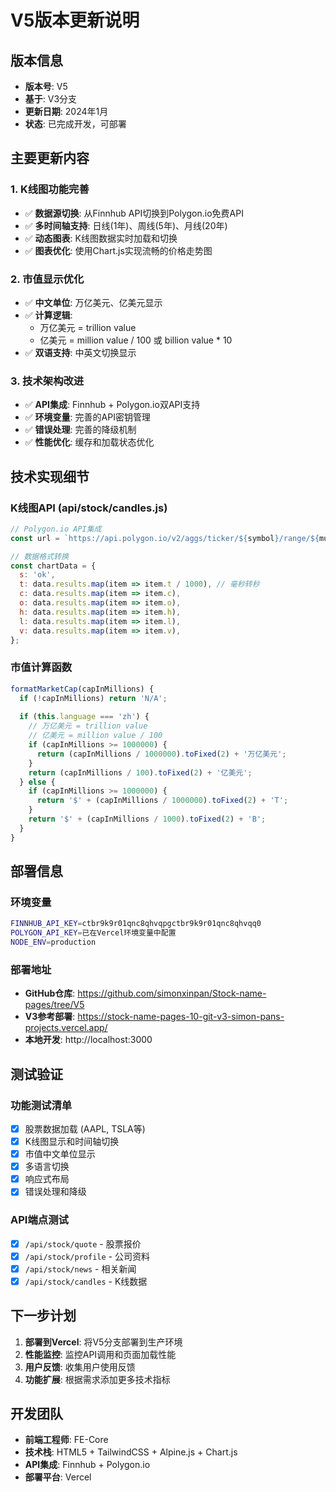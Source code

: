 # V5版本更新说明

## 版本信息
- **版本号**: V5
- **基于**: V3分支
- **更新日期**: 2024年1月
- **状态**: 已完成开发，可部署

## 主要更新内容

### 1. K线图功能完善
- ✅ **数据源切换**: 从Finnhub API切换到Polygon.io免费API
- ✅ **多时间轴支持**: 日线(1年)、周线(5年)、月线(20年)
- ✅ **动态图表**: K线图数据实时加载和切换
- ✅ **图表优化**: 使用Chart.js实现流畅的价格走势图

### 2. 市值显示优化
- ✅ **中文单位**: 万亿美元、亿美元显示
- ✅ **计算逻辑**: 
  - 万亿美元 = trillion value
  - 亿美元 = million value / 100 或 billion value * 10
- ✅ **双语支持**: 中英文切换显示

### 3. 技术架构改进
- ✅ **API集成**: Finnhub + Polygon.io双API支持
- ✅ **环境变量**: 完善的API密钥管理
- ✅ **错误处理**: 完善的降级机制
- ✅ **性能优化**: 缓存和加载状态优化

## 技术实现细节

### K线图API (api/stock/candles.js)
```javascript
// Polygon.io API集成
const url = `https://api.polygon.io/v2/aggs/ticker/${symbol}/range/${multiplier}/${timespan}/${fromDate}/${toDate}?adjusted=true&sort=asc&limit=5000&apiKey=${API_KEY}`;

// 数据格式转换
const chartData = {
  s: 'ok',
  t: data.results.map(item => item.t / 1000), // 毫秒转秒
  c: data.results.map(item => item.c),
  o: data.results.map(item => item.o),
  h: data.results.map(item => item.h),
  l: data.results.map(item => item.l),
  v: data.results.map(item => item.v),
};
```

### 市值计算函数
```javascript
formatMarketCap(capInMillions) {
  if (!capInMillions) return 'N/A';
  
  if (this.language === 'zh') {
    // 万亿美元 = trillion value
    // 亿美元 = million value / 100
    if (capInMillions >= 1000000) {
      return (capInMillions / 1000000).toFixed(2) + '万亿美元';
    }
    return (capInMillions / 100).toFixed(2) + '亿美元';
  } else {
    if (capInMillions >= 1000000) {
      return '$' + (capInMillions / 1000000).toFixed(2) + 'T';
    }
    return '$' + (capInMillions / 1000).toFixed(2) + 'B';
  }
}
```

## 部署信息

### 环境变量
```bash
FINNHUB_API_KEY=ctbr9k9r01qnc8qhvqpgctbr9k9r01qnc8qhvqq0
POLYGON_API_KEY=已在Vercel环境变量中配置
NODE_ENV=production
```

### 部署地址
- **GitHub仓库**: https://github.com/simonxinpan/Stock-name-pages/tree/V5
- **V3参考部署**: https://stock-name-pages-10-git-v3-simon-pans-projects.vercel.app/
- **本地开发**: http://localhost:3000

## 测试验证

### 功能测试清单
- [x] 股票数据加载 (AAPL, TSLA等)
- [x] K线图显示和时间轴切换
- [x] 市值中文单位显示
- [x] 多语言切换
- [x] 响应式布局
- [x] 错误处理和降级

### API端点测试
- [x] `/api/stock/quote` - 股票报价
- [x] `/api/stock/profile` - 公司资料
- [x] `/api/stock/news` - 相关新闻
- [x] `/api/stock/candles` - K线数据

## 下一步计划

1. **部署到Vercel**: 将V5分支部署到生产环境
2. **性能监控**: 监控API调用和页面加载性能
3. **用户反馈**: 收集用户使用反馈
4. **功能扩展**: 根据需求添加更多技术指标

## 开发团队
- **前端工程师**: FE-Core
- **技术栈**: HTML5 + TailwindCSS + Alpine.js + Chart.js
- **API集成**: Finnhub + Polygon.io
- **部署平台**: Vercel
